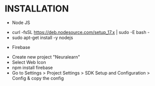 # INSTALLATION  
* Node JS  
- curl -fsSL https://deb.nodesource.com/setup_17.x | sudo -E bash -  
- sudo apt-get install -y nodejs  
* Firebase  
- Create new project "Neuralearn"  
- Select Web Icon
- npm install firebase
- Go to Settings > Project Settings > SDK Setup and Configuration > Config & copy the config 
